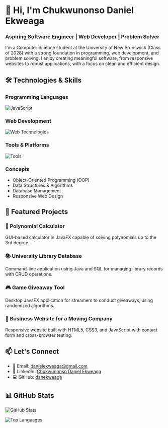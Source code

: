 # 👋 Hi, I'm Chukwunonso Daniel Ekweaga

### Aspiring Software Engineer | Web Developer | Problem Solver

I'm a Computer Science student at the University of New Brunswick (Class of 2028) with a strong foundation in programming, web development, and problem solving. I enjoy creating meaningful software, from responsive websites to robust applications, with a focus on clean and efficient design.

## 🛠️ Technologies & Skills

### Programming Languages
![JavaScript](https://skillicons.dev/icons?i=js,java,python,c,sql)

### Web Development
![Web Technologies](https://skillicons.dev/icons?i=html,css,react,nodejs)

### Tools & Platforms
![Tools](https://skillicons.dev/icons?i=git,github,vscode,linux)

### Concepts
- Object-Oriented Programming (OOP)
- Data Structures & Algorithms
- Database Management
- Responsive Web Design

## 📂 Featured Projects

### 🧮 Polynomial Calculator
GUI-based calculator in JavaFX capable of solving polynomials up to the 3rd degree.

### 📚 University Library Database
Command-line application using Java and SQL for managing library records with CRUD operations.

### 🎮 Game Giveaway Tool
Desktop JavaFX application for streamers to conduct giveaways, using randomized algorithms.

### 🚚 Business Website for a Moving Company
Responsive website built with HTML5, CSS3, and JavaScript with contact form and cross-browser testing.

## 📫 Let's Connect

- 📧 Email: [danielekweaga@gmail.com](mailto:danielekweaga@gmail.com)
- 💼 LinkedIn: [Chukwunonso Daniel Ekweaga](https://www.linkedin.com/in/chukwunonso-daniel-ekweaga/)
- 💻 GitHub: [danekweaga](https://github.com/danekweaga)

## 📊 GitHub Stats

![GitHub Stats](https://github-readme-stats.vercel.app/api?username=danekweaga&show_icons=true&theme=radical)

![Top Languages](https://github-readme-stats.vercel.app/api/top-langs/?username=danekweaga&layout=compact&theme=radical)
